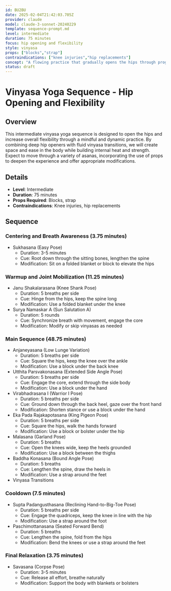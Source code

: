 ```yaml
---
id: BU2BU
date: 2025-02-04T21:42:03.705Z
provider: claude
model: claude-3-sonnet-20240229
template: sequence-prompt.md
level: intermediate
duration: 75 minutes
focus: hip opening and flexibility
style: vinyasa
props: ["blocks","strap"]
contraindications: ["knee injuries","hip replacements"]
concept: "A flowing practice that gradually opens the hips through progressive poses and movements. The sequence builds heat mindfully while creating space in the hip joints and surrounding muscles, incorporating both dynamic and static stretches to improve flexibility and joint mobility."
status: draft
---
```

# Vinyasa Yoga Sequence - Hip Opening and Flexibility

## Overview

This intermediate vinyasa yoga sequence is designed to open the hips and increase overall flexibility through a mindful and dynamic practice. By combining deep hip openers with fluid vinyasa transitions, we will create space and ease in the body while building internal heat and strength. Expect to move through a variety of asanas, incorporating the use of props to deepen the experience and offer appropriate modifications.

## Details
- **Level**: Intermediate
- **Duration**: 75 minutes  
- **Props Required**: Blocks, strap
- **Contraindications**: Knee injuries, hip replacements

## Sequence  

### Centering and Breath Awareness (3.75 minutes)
- Sukhasana (Easy Pose)
  - Duration: 3-5 minutes
  - Cue: Root down through the sitting bones, lengthen the spine
  - Modification: Sit on a folded blanket or block to elevate the hips

### Warmup and Joint Mobilization (11.25 minutes)  
- Janu Shakalarasana (Knee Shank Pose)
  - Duration: 5 breaths per side
  - Cue: Hinge from the hips, keep the spine long
  - Modification: Use a folded blanket under the knee
- Surya Namaskar A (Sun Salutation A)
  - Duration: 5 rounds
  - Cue: Synchronize breath with movement, engage the core
  - Modification: Modify or skip vinyasas as needed

### Main Sequence (48.75 minutes)
- Anjaneyasana (Low Lunge Variation)  
  - Duration: 5 breaths per side
  - Cue: Square the hips, keep the knee over the ankle
  - Modification: Use a block under the back knee
- Utthita Parsvakonasana (Extended Side Angle Pose)
  - Duration: 5 breaths per side  
  - Cue: Engage the core, extend through the side body
  - Modification: Use a block under the hand
- Virabhadrasana I (Warrior I Pose)
  - Duration: 5 breaths per side
  - Cue: Ground down through the back heel, gaze over the front hand
  - Modification: Shorten stance or use a block under the hand
- Eka Pada Rajakapotasana (King Pigeon Pose) 
  - Duration: 5 breaths per side
  - Cue: Square the hips, walk the hands forward
  - Modification: Use a block or bolster under the hip
- Malasana (Garland Pose)
  - Duration: 5 breaths
  - Cue: Open the knees wide, keep the heels grounded
  - Modification: Use a block between the thighs
- Baddha Konasana (Bound Angle Pose)  
  - Duration: 5 breaths
  - Cue: Lengthen the spine, draw the heels in
  - Modification: Use a strap around the feet
- Vinyasa Transitions

### Cooldown (7.5 minutes)
- Supta Padangusthasana (Reclining Hand-to-Big-Toe Pose)
  - Duration: 5 breaths per side 
  - Cue: Engage the quadriceps, keep the knee in line with the hip
  - Modification: Use a strap around the foot
- Paschimottanasana (Seated Forward Bend)
  - Duration: 5 breaths
  - Cue: Lengthen the spine, fold from the hips
  - Modification: Bend the knees or use a strap around the feet

### Final Relaxation (3.75 minutes)  
- Savasana (Corpse Pose)
  - Duration: 3-5 minutes
  - Cue: Release all effort, breathe naturally
  - Modification: Support the body with blankets or bolsters